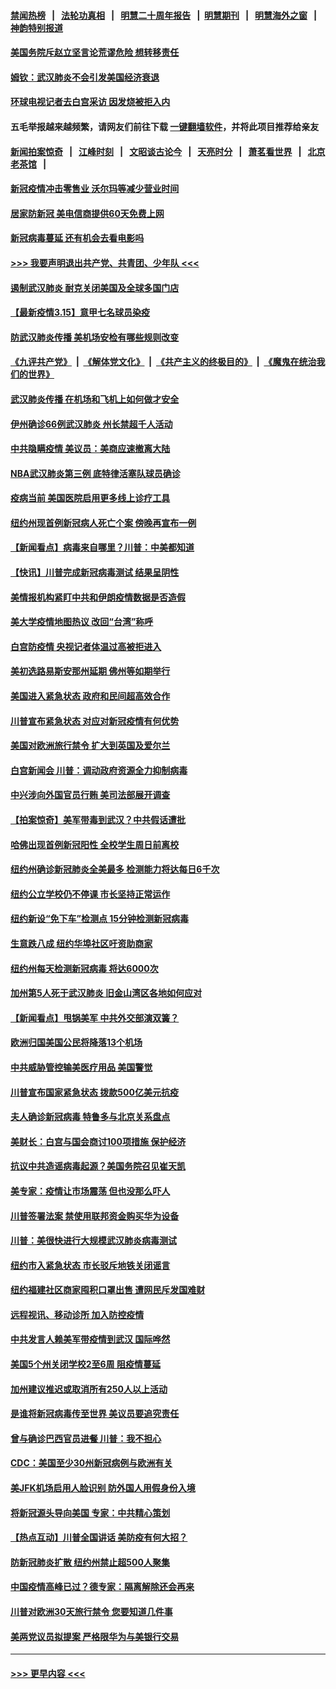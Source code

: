 #### [禁闻热榜](热点新闻.md?=0)  &nbsp;&nbsp;|&nbsp;&nbsp; [法轮功真相](https://github.com/gfw-breaker/truth/blob/master/README.md?=0) &nbsp;&nbsp;|&nbsp;&nbsp; [明慧二十周年报告](https://github.com/gfw-breaker/mh-reports/blob/master/README.md?=0) &nbsp;&nbsp;|&nbsp;&nbsp;[明慧期刊](https://github.com/gfw-breaker/mh-qikan) &nbsp;&nbsp;|&nbsp;&nbsp; [明慧海外之窗](https://github.com/gfw-breaker/mh-news/blob/master/README.md?=0) &nbsp;&nbsp;|&nbsp;&nbsp; [神韵特别报道](https://github.com/gfw-breaker/mh-news/blob/master/shenyun.md?=0)
#### [美国务院斥赵立坚言论荒谬危险 想转移责任](../pages/nsc412/n11942518.md?t=03160331) 
#### [姆钦：武汉肺炎不会引发美国经济衰退](../pages/nsc412/n11942530.md?t=03160331) 
#### [环球电视记者去白宫采访 因发烧被拒入内](../pages/nsc412/n11942516.md?t=03160331) 
#### 五毛举报越来越频繁，请网友们前往下载 [一键翻墙软件](https://github.com/gfw-breaker/ssr-accounts)，并将此项目推荐给亲友
#### [新闻拍案惊奇](https://github.com/gfw-breaker/banned-news/blob/master/pages/link4.md) &nbsp;&nbsp;|&nbsp;&nbsp; [江峰时刻](https://github.com/gfw-breaker/banned-news/blob/master/pages/link4.md) &nbsp;&nbsp;|&nbsp;&nbsp; [文昭谈古论今](https://github.com/gfw-breaker/banned-news/blob/master/pages/link4.md) &nbsp;&nbsp;|&nbsp;&nbsp; [天亮时分](https://github.com/gfw-breaker/banned-news/blob/master/pages/link4.md) &nbsp;&nbsp;|&nbsp;&nbsp; [萧茗看世界](https://github.com/gfw-breaker/banned-news/blob/master/pages/link4.md) &nbsp;&nbsp;|&nbsp;&nbsp; [北京老茶馆](https://github.com/gfw-breaker/banned-news/blob/master/pages/link4.md) &nbsp;&nbsp;|&nbsp;&nbsp; 
#### [新冠疫情冲击零售业 沃尔玛等减少营业时间](../pages/nsc412/n11942454.md?t=03160331) 
#### [居家防新冠 美电信商提供60天免费上网](../pages/nsc412/n11942457.md?t=03160331) 
#### [新冠病毒蔓延 还有机会去看电影吗](../pages/nsc412/n11942385.md?t=03160331) 
#### [>>> 我要声明退出共产党、共青团、少年队 <<<](https://github.com/begood0513/goodnews/blob/master/quit/letter.md) 
#### [遏制武汉肺炎 耐克关闭美国及全球多国门店](../pages/nsc412/n11942366.md?t=03160331) 
#### [【最新疫情3.15】意甲七名球员染疫](../pages/nsc412/n11940988.md?t=03160331) 
#### [防武汉肺炎传播 美机场安检有哪些规则改变](../pages/nsc412/n11939497.md?t=03160331) 
#### [《九评共产党》](https://github.com/begood0513/9ping.md/blob/master/README.md) &nbsp;|&nbsp; [《解体党文化》](../../../../jtdwh.md/blob/master/README.md)  &nbsp;|&nbsp; [《共产主义的终极目的》](../../../../gczydzjmd.md/blob/master/README.md) &nbsp;|&nbsp; [《魔鬼在统治我们的世界》](../../../../mgztzwmdsj.md/blob/master/README.md) 
#### [武汉肺炎传播 在机场和飞机上如何做才安全](../pages/nsc412/n11928171.md?t=03160331) 
#### [伊州确诊66例武汉肺炎 州长禁超千人活动](../pages/nsc412/n11941564.md?t=03160331) 
#### [中共隐瞒疫情 美议员：美商应速撤离大陆](../pages/nsc412/n11941407.md?t=03160331) 
#### [NBA武汉肺炎第三例 底特律活塞队球员确诊](../pages/nsc412/n11941282.md?t=03160331) 
#### [疫病当前 美国医院启用更多线上诊疗工具](../pages/nsc412/n11941300.md?t=03160331) 
#### [纽约州现首例新冠病人死亡个案  傍晚再宣布一例](../pages/nsc412/n11941340.md?t=03160331) 
#### [【新闻看点】病毒来自哪里？川普：中美都知道](../pages/nsc412/n11940769.md?t=03160331) 
#### [【快讯】川普完成新冠病毒测试 结果呈阴性](../pages/nsc412/n11941045.md?t=03160331) 
#### [美情报机构紧盯中共和伊朗疫情数据是否造假](../pages/nsc412/n11940875.md?t=03160331) 
#### [美大学疫情地图热议 改回“台湾”称呼](../pages/nsc412/n11940365.md?t=03160331) 
#### [白宫防疫情 央视记者体温过高被拒进入](../pages/nsc412/n11940841.md?t=03160331) 
#### [美初选路易斯安那州延期 佛州等如期举行](../pages/nsc412/n11940614.md?t=03160331) 
#### [美国进入紧急状态 政府和民间超高效合作](../pages/nsc412/n11940720.md?t=03160331) 
#### [川普宣布紧急状态 对应对新冠疫情有何优势](../pages/nsc412/n11940632.md?t=03160331) 
#### [美国对欧洲旅行禁令 扩大到英国及爱尔兰](../pages/nsc412/n11940647.md?t=03160331) 
#### [白宫新闻会 川普：调动政府资源全力抑制病毒](../pages/nsc412/n11940558.md?t=03160331) 
#### [中兴涉向外国官员行贿 美司法部展开调查](../pages/nsc412/n11940378.md?t=03160331) 
#### [【拍案惊奇】美军带毒到武汉？中共假话遭批](../pages/nsc412/n11939240.md?t=03160331) 
#### [哈佛出现首例新冠阳性  全校学生周日前离校](../pages/nsc412/n11939759.md?t=03160331) 
#### [纽约州确诊新冠肺炎全美最多  检测能力将达每日6千次](../pages/nsc412/n11939581.md?t=03160331) 
#### [纽约公立学校仍不停课 市长坚持正常运作](../pages/nsc412/n11939557.md?t=03160331) 
#### [纽约新设“免下车”检测点  15分钟检测新冠病毒](../pages/nsc412/n11939513.md?t=03160331) 
#### [生意跌八成  纽约华埠社区吁资助商家](../pages/nsc412/n11939562.md?t=03160331) 
#### [纽约州每天检测新冠病毒  将达6000次](../pages/nsc412/n11939510.md?t=03160331) 
#### [加州第5人死于武汉肺炎 旧金山湾区各地如何应对](../pages/nsc412/n11939263.md?t=03160331) 
#### [【新闻看点】甩锅美军 中共外交部演双簧？](../pages/nsc412/n11938828.md?t=03160331) 
#### [欧洲归国美国公民将降落13个机场](../pages/nsc412/n11939026.md?t=03160331) 
#### [中共威胁管控输美医疗用品 美国警觉](../pages/nsc412/n11938602.md?t=03160331) 
#### [川普宣布国家紧急状态 拨款500亿美元抗疫](../pages/nsc412/n11939032.md?t=03160331) 
#### [夫人确诊新冠病毒 特鲁多与北京关系盘点](../pages/nsc412/n11938748.md?t=03160331) 
#### [美财长：白宫与国会商讨100项措施 保护经济](../pages/nsc412/n11938829.md?t=03160331) 
#### [抗议中共造谣病毒起源？美国务院召见崔天凯](../pages/nsc412/n11938747.md?t=03160331) 
#### [美专家：疫情让市场震荡 但也没那么吓人](../pages/nsc412/n11938573.md?t=03160331) 
#### [川普签署法案 禁使用联邦资金购买华为设备](../pages/nsc412/n11938279.md?t=03160331) 
#### [川普：美很快进行大规模武汉肺炎病毒测试](../pages/nsc412/n11938523.md?t=03160331) 
#### [纽约市入紧急状态  市长驳斥地铁关闭谣言](../pages/nsc412/n11937384.md?t=03160331) 
#### [纽约福建社区商家囤积口罩出售 遭网民斥发国难财](../pages/nsc412/n11937354.md?t=03160331) 
#### [远程视讯、移动诊所  加入防控疫情](../pages/nsc412/n11937370.md?t=03160331) 
#### [中共发言人赖美军带疫情到武汉 国际哗然](../pages/nsc412/n11936484.md?t=03160331) 
#### [美国5个州关闭学校2至6周 阻疫情蔓延](../pages/nsc412/n11937190.md?t=03160331) 
#### [加州建议推迟或取消所有250人以上活动](../pages/nsc412/n11937373.md?t=03160331) 
#### [是谁将新冠病毒传至世界 美议员要追究责任](../pages/nsc412/n11936827.md?t=03160331) 
#### [曾与确诊巴西官员进餐 川普：我不担心](../pages/nsc412/n11936958.md?t=03160331) 
#### [CDC：美国至少30州新冠病例与欧洲有关](../pages/nsc412/n11936623.md?t=03160331) 
#### [美JFK机场启用人脸识别 防外国人用假身份入境](../pages/nsc412/n11936511.md?t=03160331) 
#### [将新冠源头导向美国 专家：中共精心策划](../pages/nsc412/n11936432.md?t=03160331) 
#### [【热点互动】川普全国讲话 美防疫有何大招？](../pages/nsc412/n11936288.md?t=03160331) 
#### [防新冠肺炎扩散 纽约州禁止超500人聚集](../pages/nsc412/n11936400.md?t=03160331) 
#### [中国疫情高峰已过？德专家：隔离解除还会再来](../pages/nsc412/n11935994.md?t=03160331) 
#### [川普对欧洲30天旅行禁令 您要知道几件事](../pages/nsc412/n11935870.md?t=03160331) 
#### [美两党议员拟提案 严格限华为与美银行交易](../pages/nsc412/n11935733.md?t=03160331) 

----
#### [ >>> 更早内容 <<< ](../indexes/nsc412-earlier.md)
